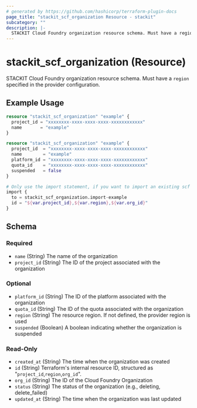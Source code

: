 ```yaml
---
# generated by https://github.com/hashicorp/terraform-plugin-docs
page_title: "stackit_scf_organization Resource - stackit"
subcategory: ""
description: |-
  STACKIT Cloud Foundry organization resource schema. Must have a region specified in the provider configuration.
---
```


# stackit_scf_organization (Resource)

STACKIT Cloud Foundry organization resource schema. Must have a `region` specified in the provider configuration.

## Example Usage

```terraform
resource "stackit_scf_organization" "example" {
  project_id = "xxxxxxxx-xxxx-xxxx-xxxx-xxxxxxxxxxxx"
  name       = "example"
}

resource "stackit_scf_organization" "example" {
  project_id  = "xxxxxxxx-xxxx-xxxx-xxxx-xxxxxxxxxxxx"
  name        = "example"
  platform_id = "xxxxxxxx-xxxx-xxxx-xxxx-xxxxxxxxxxxx"
  quota_id    = "xxxxxxxx-xxxx-xxxx-xxxx-xxxxxxxxxxxx"
  suspended   = false
}

# Only use the import statement, if you want to import an existing scf organization
import {
  to = stackit_scf_organization.import-example
  id = "${var.project_id},${var.region},${var.org_id}"
}
```

<!-- schema generated by tfplugindocs -->
## Schema

### Required

- `name` (String) The name of the organization
- `project_id` (String) The ID of the project associated with the organization

### Optional

- `platform_id` (String) The ID of the platform associated with the organization
- `quota_id` (String) The ID of the quota associated with the organization
- `region` (String) The resource region. If not defined, the provider region is used
- `suspended` (Boolean) A boolean indicating whether the organization is suspended

### Read-Only

- `created_at` (String) The time when the organization was created
- `id` (String) Terraform's internal resource ID, structured as "`project_id`,`region`,`org_id`".
- `org_id` (String) The ID of the Cloud Foundry Organization
- `status` (String) The status of the organization (e.g., deleting, delete_failed)
- `updated_at` (String) The time when the organization was last updated
